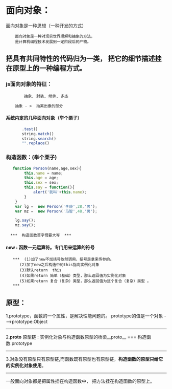 

  #     面向对象：
  面向对象是一种思想（一种开发的方式）

        面向对象是一种对现实世界理解和抽象的方法，
        是计算机编程技术发展到一定阶段后的产物。
   ## 把具有共同特性的代码归为一类，  把它的细节描述挂在原型上的一种编程方式。

        
   ###     js面向对象的特征：
            抽象, 封装, 继承, 多态
            
        抽象 - >  抽离出像的部分
    

  
 #### 系统内定的几种面向对象（举个栗子）
 ```javascript
        .test()
        string.match()
        string.search()
        "".replace()
```
 ###     构造函数：(举个栗子)
```javascript
   function Person(name,age,sex){
        this.name = name;
        this.age = age;
        this.sex = sex;
        this.say = function(){
            alert('我叫'+this.name);
        }
    }
    var lg =  new Person('李庚',28,'男');
    var mz =  new Person('马智',48,'男');

    lg.say();
    mz.say();

```
    
      ***  构造函数首字母要大写  ***
####     new : 函数一元运算符。专门用来运算的符号

       ***  (1)加了new不加括号依然调用，括号是拿来传参的。
          (2)加了new之后构造中的this指向实例化对象
          (3)默认return  this
          (4)如果return 简单（基础）类型，那么返回值为实例化对象
          (5)如果return 复合（复杂）类型，那么返回值为这个复合（复杂）类型 。
       ***
   ## 原型：
   1.prototype，函数的一个属性，是解决性能问题的。    prototype的值是一个对象       --->prototype:Object
   ***
   2.__proto__  原型链 :  实例化对象与构造函数原型的桥梁__proto__ === 构造函数.prototype
***
3.对象没有原型只有原型链,而函数既有原型也有原型链，**构造函数的原型只给它的实例化对象使用**。


***



一般面向对象都是把属性挂在构造函数中，
        把方法挂在构造函数的原型上。
